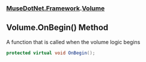 ### [MuseDotNet.Framework](./MuseDotNet-Framework.md 'MuseDotNet.Framework').[Volume](./Volume.md 'MuseDotNet.Framework.Volume')
## Volume.OnBegin() Method
A function that is called when the volume logic begins  
```csharp
protected virtual void OnBegin();
```
